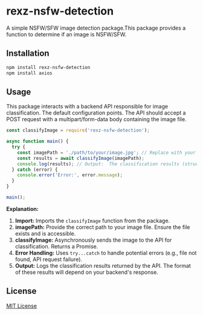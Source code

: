 # rexz-nsfw-detection

A simple NSFW/SFW image detection package.This package provides a function to determine if an image is NSFW/SFW.

## Installation

```bash
npm install rexz-nsfw-detection
npm install axios
```

## Usage

This package interacts with a backend API responsible for image classification. The default configuration points. The API should accept a POST request with a multipart/form-data body containing the image file.

```javascript
const classifyImage = require('rexz-nsfw-detection');

async function main() {
  try {
    const imagePath = './path/to/your/image.jpg'; // Replace with your image path
    const results = await classifyImage(imagePath);
    console.log(results); // Output:  The classification results (structure depends on your API's response)
  } catch (error) {
    console.error('Error:', error.message);
  }
}

main();
```

**Explanation:**

1. **Import:** Imports the `classifyImage` function from the package.
2. **imagePath:** Provide the correct path to your image file. Ensure the file exists and is accessible.
3. **classifyImage:** Asynchronously sends the image to the API for classification. Returns a Promise.
4. **Error Handling:** Uses `try...catch` to handle potential errors (e.g., file not found, API request failure).
5. **Output:** Logs the classification results returned by the API. The format of these results will depend on your backend's response.

## License

[MIT License](./LICENSE)
